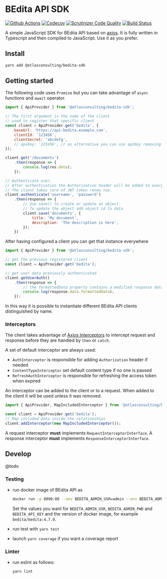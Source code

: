 # BEdita API SDK

[![Github Actions](https://github.com/atlasconsulting/bedita-sdk-js/actions/workflows/main.yml/badge.svg)](https://github.com/atlasconsulting/bedita-sdk-js/actions?query=workflow%3Amain)
[![Codecov](https://codecov.io/gh/atlasconsulting/bedita-sdk-js/branch/main/graph/badge.svg)](https://codecov.io/gh/atlasconsulting/bedita-sdk-js)
[![Scrutinizer Code Quality](https://scrutinizer-ci.com/g/atlasconsulting/bedita-sdk-js/badges/quality-score.png?b=main)](https://scrutinizer-ci.com/g/atlasconsulting/bedita-sdk-js/?branch=main)
[![Build Status](https://scrutinizer-ci.com/g/atlasconsulting/bedita-sdk-js/badges/build.png?b=main)](https://scrutinizer-ci.com/g/atlasconsulting/bedita-sdk-js/build-status/main)

A simple JavaScript SDK for BEdita API based on [axios](https://axios-http.com).
It is fully written in Typescript and then compiled to JavaScript. Use it as you prefer.

## Install

```bash
yarn add @atlasconsulting/bedita-sdk
```

## Getting started

The following code uses `Promise` but you can take advantage of `async` functions and `await` operator.

```js
import { ApiProvider } from '@atlasconsulting/bedita-sdk';

// The first argument is the name of the client
// used to register that specific client
const client = ApiProvider.get('bedita', {
    baseUrl: 'https://api-bedita.example.com',
    clientId: '123456',
    clientSecret: 'abcdefg',
    // apiKey: '123456', // as alternative you can use apiKey removing clientId and clientSecret (discouraged)
});

client.get('/documents')
    .then(response => {
        console.log(res.data);
    });

// Authenticate user.
// After authentication the Authorization header will be added to every request.
// The client takes care of JWT token renew too.
client.authenticate('username', 'password')
    .then(response => {
        // Use save() to create or update an object.
        // To update the object add object id to data
        client.save('documents', {
            title: 'My document',
            description: 'The description is here',
        });
    })
```

After having configured a client you can get that instance everywhere

```js
import { ApiProvider } from '@atlasconsulting/bedita-sdk';

// get the previous registered client
const client = ApiProvider.get('bedita');

// get user data previously authenticated
client.getUserAuth()
    .then(response => {
        // the formattedData property contains a modified response data
        console.log(response.data.formattedData);
    });
```

In this way it is possible to instantiate different BEdita API clients distinguished by name.

### Interceptors

The client takes advantage of [Axios Interceptors](https://axios-http.com/docs/interceptors) to intercept request and response before they are handled by `then` or `catch`.

A set of default interceptor are always used:

* `AuthInterceptor` is responsible for adding `Authorization` header if needed
* `ContentTypeInterceptor` set default content type if no one is passed
* `RefreshAuthInterceptor` is responsible for refreshing the access token when expired

An interceptor can be added to the client or to a request.
When added to the client it will be used unless it was removed.

```js
import { ApiProvider, MapIncludedInterceptor } from '@atlasconsulting/bedita-sdk';

const client = ApiProvider.get('bedita');
// Map included data inside the relationships
client.addInterceptor(new MapIncludedInterceptor());
```

A request interceptor **must** implements `RequestInterceptorInterface`.
A response interceptor **must** implements `ResponseInterceptorInterface`.

## Develop

@todo

### Testing

* run docker image of BEdita API as

  ```bash
  docker run -p 8090:80 --env BEDITA_ADMIN_USR=admin --env BEDITA_ADMIN_PWD=admin --env BEDITA_API_KEY=1234567890 bedita/bedita:latest
  ```

  Set the values you want for `BEDITA_ADMIN_USR`, `BEDITA_ADMIN_PWD` and `BEDITA_API_KEY` and the version of docker image, for example `bedita/bedita:4.7.0`.

* run test with `yarn test`
* launch `yarn coverage` if you want a coverage report

### Linter

* run eslint as follows:

  ```bash
  yarn lint
  ```
